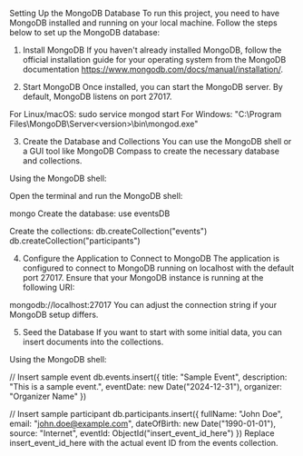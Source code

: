 Setting Up the MongoDB Database
To run this project, you need to have MongoDB installed and running on your local machine. Follow the steps below to set up the MongoDB database:

1. Install MongoDB
   If you haven't already installed MongoDB, follow the official installation guide for your operating system from the MongoDB documentation https://www.mongodb.com/docs/manual/installation/.

2. Start MongoDB
   Once installed, you can start the MongoDB server. By default, MongoDB listens on port 27017.

For Linux/macOS:
sudo service mongod start
For Windows:
"C:\Program Files\MongoDB\Server\<version>\bin\mongod.exe"

3. Create the Database and Collections
   You can use the MongoDB shell or a GUI tool like MongoDB Compass to create the necessary database and collections.

Using the MongoDB shell:

Open the terminal and run the MongoDB shell:

mongo
Create the database:
use eventsDB

Create the collections:
db.createCollection("events")
db.createCollection("participants")

4. Configure the Application to Connect to MongoDB
   The application is configured to connect to MongoDB running on localhost with the default port 27017. Ensure that your MongoDB instance is running at the following URI:

mongodb://localhost:27017
You can adjust the connection string if your MongoDB setup differs.

5. Seed the Database
   If you want to start with some initial data, you can insert documents into the collections.

Using the MongoDB shell:

// Insert sample event
db.events.insert({
title: "Sample Event",
description: "This is a sample event.",
eventDate: new Date("2024-12-31"),
organizer: "Organizer Name"
})

// Insert sample participant
db.participants.insert({
fullName: "John Doe",
email: "john.doe@example.com",
dateOfBirth: new Date("1990-01-01"),
source: "Internet",
eventId: ObjectId("insert_event_id_here")
})
Replace insert_event_id_here with the actual event ID from the events collection.
